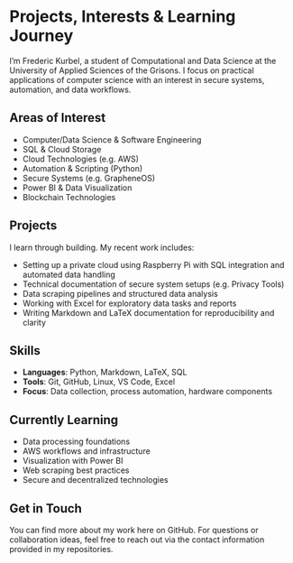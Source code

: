 # Projects, Interests & Learning Journey

I’m Frederic Kurbel, a student of Computational and Data Science at the University of Applied Sciences of the Grisons. I focus on practical applications of computer science with an interest in secure systems, automation, and data workflows.

## Areas of Interest

- Computer/Data Science & Software Engineering  
- SQL & Cloud Storage   
- Cloud Technologies (e.g. AWS)  
- Automation & Scripting (Python)  
- Secure Systems (e.g. GrapheneOS)  
- Power BI & Data Visualization  
- Blockchain Technologies  

## Projects

I learn through building. My recent work includes:

- Setting up a private cloud using Raspberry Pi with SQL integration and automated data handling  
- Technical documentation of secure system setups (e.g. Privacy Tools)  
- Data scraping pipelines and structured data analysis  
- Working with Excel for exploratory data tasks and reports  
- Writing Markdown and LaTeX documentation for reproducibility and clarity  

## Skills

- **Languages**: Python, Markdown, LaTeX, SQL  
- **Tools**: Git, GitHub, Linux, VS Code, Excel  
- **Focus**: Data collection, process automation, hardware components  

## Currently Learning

- Data processing foundations  
- AWS workflows and infrastructure  
- Visualization with Power BI  
- Web scraping best practices  
- Secure and decentralized technologies  

## Get in Touch

You can find more about my work here on GitHub. For questions or collaboration ideas, feel free to reach out via the contact information provided in my repositories.
